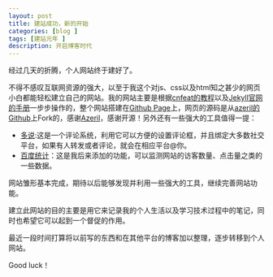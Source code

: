 ```yaml
---
layout: post
title: 建站成功，新的开始
categories: [blog ]
tags: [建站元年 ]
description: 开启博客时代
---
```

    
经过几天的折腾，个人网站终于建好了。

不得不感叹互联网资源的强大，以至于我这个对js、css以及html知之甚少的网页小白都能轻松建立自己的网站。我的网站主要是根据[cnfeat的教程][1]以及[Jekyll官网的手册][2]一步步操作的，整个网站搭建在[Github Page][3]上，网页的源码是从[azeril的Github][4]上Fork的，感谢[Azeril][5]，感谢开源！另外还有一些强大的工具值得一提：

- [多说][6]:这是一个评论系统，利用它可以方便的设置评论框，并且绑定大多数社交平台，如果有人转发或者评论，就会在相应平台@你。
- [百度统计][7]：这是我后来添加的功能，可以监测网站的访客数量、点击量之类的一些数据。

网站雏形基本完成，期待以后能够发现并利用一些强大的工具，继续完善网站功能。

建立此网站的目的主要是用它来记录我的个人生活以及学习技术过程中的笔记，同时也希望它可以起到一个督促的作用。

最近一段时间打算将以前写的东西和在其他平台的博客加以整理，逐步转移到个人网站。

Good luck！


[1]:http://cnfeat.com/blog/2014/05/10/how-to-build-a-blog/
[2]:http://jekyllcn.com/docs/usage/
[3]:https://pages.github.com/
[4]:http://github.com/azeril
[5]:http://azeril.me/
[6]:http://duoshuo.com/
[7]:http://tongji.baidu.com/web/welcome/login
